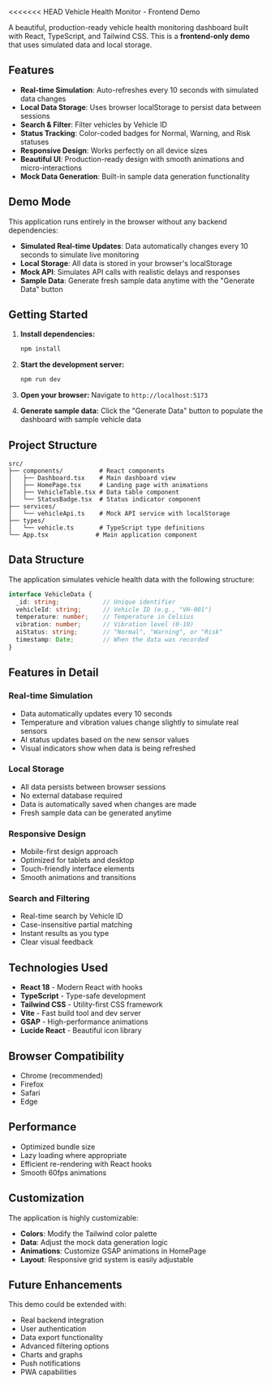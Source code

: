 <<<<<<< HEAD
Vehicle Health Monitor - Frontend Demo

A beautiful, production-ready vehicle health monitoring dashboard built with React, TypeScript, and Tailwind CSS. This is a **frontend-only demo** that uses simulated data and local storage.

## Features

- **Real-time Simulation**: Auto-refreshes every 10 seconds with simulated data changes
- **Local Data Storage**: Uses browser localStorage to persist data between sessions
- **Search & Filter**: Filter vehicles by Vehicle ID
- **Status Tracking**: Color-coded badges for Normal, Warning, and Risk statuses
- **Responsive Design**: Works perfectly on all device sizes
- **Beautiful UI**: Production-ready design with smooth animations and micro-interactions
- **Mock Data Generation**: Built-in sample data generation functionality

## Demo Mode

This application runs entirely in the browser without any backend dependencies:

- **Simulated Real-time Updates**: Data automatically changes every 10 seconds to simulate live monitoring
- **Local Storage**: All data is stored in your browser's localStorage
- **Mock API**: Simulates API calls with realistic delays and responses
- **Sample Data**: Generate fresh sample data anytime with the "Generate Data" button

## Getting Started

1. **Install dependencies:**
   ```bash
   npm install
   ```

2. **Start the development server:**
   ```bash
   npm run dev
   ```

3. **Open your browser:**
   Navigate to `http://localhost:5173`

4. **Generate sample data:**
   Click the "Generate Data" button to populate the dashboard with sample vehicle data

## Project Structure

```
src/
├── components/          # React components
│   ├── Dashboard.tsx    # Main dashboard view
│   ├── HomePage.tsx     # Landing page with animations
│   ├── VehicleTable.tsx # Data table component
│   └── StatusBadge.tsx  # Status indicator component
├── services/
│   └── vehicleApi.ts    # Mock API service with localStorage
├── types/
│   └── vehicle.ts       # TypeScript type definitions
└── App.tsx             # Main application component
```

## Data Structure

The application simulates vehicle health data with the following structure:

```typescript
interface VehicleData {
  _id: string;            // Unique identifier
  vehicleId: string;      // Vehicle ID (e.g., "VH-001")
  temperature: number;    // Temperature in Celsius
  vibration: number;      // Vibration level (0-10)
  aiStatus: string;       // "Normal", "Warning", or "Risk"
  timestamp: Date;        // When the data was recorded
}
```

## Features in Detail

### Real-time Simulation
- Data automatically updates every 10 seconds
- Temperature and vibration values change slightly to simulate real sensors
- AI status updates based on the new sensor values
- Visual indicators show when data is being refreshed

### Local Storage
- All data persists between browser sessions
- No external database required
- Data is automatically saved when changes are made
- Fresh sample data can be generated anytime

### Responsive Design
- Mobile-first design approach
- Optimized for tablets and desktop
- Touch-friendly interface elements
- Smooth animations and transitions

### Search and Filtering
- Real-time search by Vehicle ID
- Case-insensitive partial matching
- Instant results as you type
- Clear visual feedback

## Technologies Used

- **React 18** - Modern React with hooks
- **TypeScript** - Type-safe development
- **Tailwind CSS** - Utility-first CSS framework
- **Vite** - Fast build tool and dev server
- **GSAP** - High-performance animations
- **Lucide React** - Beautiful icon library

## Browser Compatibility

- Chrome (recommended)
- Firefox
- Safari
- Edge

## Performance

- Optimized bundle size
- Lazy loading where appropriate
- Efficient re-rendering with React hooks
- Smooth 60fps animations

## Customization

The application is highly customizable:

- **Colors**: Modify the Tailwind color palette
- **Data**: Adjust the mock data generation logic
- **Animations**: Customize GSAP animations in HomePage
- **Layout**: Responsive grid system is easily adjustable

## Future Enhancements

This demo could be extended with:

- Real backend integration
- User authentication
- Data export functionality
- Advanced filtering options
- Charts and graphs
- Push notifications
- PWA capabilities

